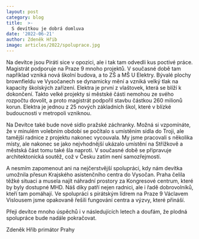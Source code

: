 ```yaml
---
layout: post
category: blog
title:  >-
  S devítkou je dobrá domluva
date: '2022-06-21'
author: Zdeněk Hřib
image: articles/2022/spoluprace.jpg
---
```

Na devítce jsou Piráti sice v opozici, ale i tak tam odvedli kus poctivé práce. Magistrát podporuje na Praze 9 mnoho projektů. V současné době tam například vzniká nová školní budova, a to ZŠ a MŠ U Elektry. Bývalé plochy brownfieldu ve Vysočanech se dynamicky mění a vzniká velký tlak na kapacity školských zařízení. Elektra je první z vlaštovek, která se blíží k dokončení. Takto velké projekty si městské části nemohou ze svého rozpočtu dovolit, a proto magistrát podpořil stavbu částkou 260 milionů korun. Elektra je jednou z 25 nových základních škol, které v blízké
budoucnosti v metropoli vzniknou.

Na Devítce také bude nové sídlo pražské záchranky. Možná si vzpomínáte, že v minulém volebním období se počítalo s umístěním sídla do Troji, ale
tamější radnice z projektu nakonec vycouvala. My jsme pracovali s několika místy, ale nakonec se jako nejvhodnější ukázalo umístění na Střížkově a městská část tomu také šla naproti. V současné době se připravuje architektonická soutěž, což v Česku zatím není samozřejmostí.

A nesmím zapomenout ani na nejčerstvější spolupráci, kdy nám devítka umožnila přesun Krajského asistenčního centra do Vysočan. Praha čelila těžké
situaci a musela najít náhradní prostory za Kongresové centrum, které by byly dostupné MHD. Náš díky patří nejen radnici, ale i řadě dobrovolníků, kteří tam pomáhají. Ve spolupráci s pirátským lídrem na Praze 9 Václavem Vislousem jsme opakovaně řešili fungování centra a výzvy, které přináší.

Přeji devítce mnoho úspěchů i v následujících letech a doufám, že plodná spolupráce bude nadále pokračovat.

Zdeněk Hřib
primátor Prahy
